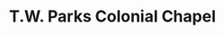---
title: "T.W. Parks Colonial Chapel"
url: /peoria/t-w-parks-colonial-chapel/
shop: funeral directors
---